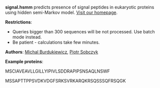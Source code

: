 **signal.hsmm** predicts presence of signal peptides in eukaryotic proteins using hidden semi-Markov model. [Visit our homepage](http://github.com/michbur/signal.hsmm).

**Restrictions**:
* Queries bigger than 300 sequences will be not processed. Use batch mode instead.  
* Be patient - calculations take few minutes.  

**Authors**: [Michal Burdukiewicz](http://github.com/michbur), [Piotr Sobczyk](http://prac.im.pwr.wroc.pl/~sobczyk/)

**Example proteins**:

MSCIAVEAVLLGILLYIPIVLSDDRAPIPSNSAQLNSWF

MSSAPTTPPSVDKVDGFSRKSVRKARQKRSQSSSQFRSQGK
